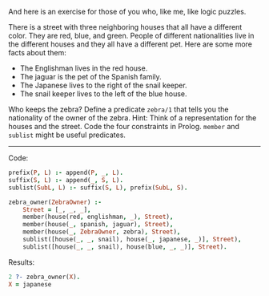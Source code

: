 And here is an exercise for those of you who, like me, like logic puzzles.

There is a street with three neighboring houses that all have a different color.
They are red, blue, and green. People of different nationalities live in the different
houses and they all have a different pet. Here are some more facts about them:

- The Englishman lives in the red house.
- The jaguar is the pet of the Spanish family.
- The Japanese lives to the right of the snail keeper.
- The snail keeper lives to the left of the blue house.

Who keeps the zebra?
Define a predicate `zebra/1` that tells you the nationality of the owner of the
zebra.
Hint: Think of a representation for the houses and the street. Code the four
constraints in Prolog. `member` and `sublist` might be useful predicates.

---

Code:

```prolog
prefix(P, L) :- append(P, _, L).
suffix(S, L) :- append(_, S, L).
sublist(SubL, L) :- suffix(S, L), prefix(SubL, S).

zebra_owner(ZebraOwner) :-
    Street = [_, _, _],
    member(house(red, englishman, _), Street),
    member(house(_, spanish, jaguar), Street),
    member(house(_, ZebraOwner, zebra), Street),
    sublist([house(_, _, snail), house(_, japanese, _)], Street),
    sublist([house(_, _, snail), house(blue, _, _)], Street).
```

Results:

```prolog
2 ?- zebra_owner(X).
X = japanese
```